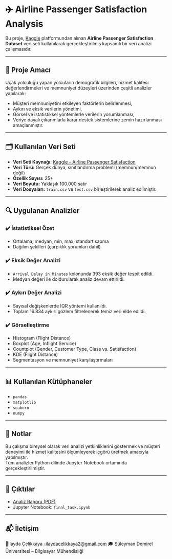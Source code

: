 # ✈️ Airline Passenger Satisfaction Analysis

Bu proje, [Kaggle](https://www.kaggle.com/datasets/teejmahal20/airline-passenger-satisfaction) platformundan alınan **Airline Passenger Satisfaction Dataset** veri seti kullanılarak gerçekleştirilmiş kapsamlı bir veri analizi çalışmasıdır.

---

## 📌 Proje Amacı

Uçak yolculuğu yapan yolcuların demografik bilgileri, hizmet kalitesi değerlendirmeleri ve memnuniyet düzeyleri üzerinden çeşitli analizler yapılarak:

- Müşteri memnuniyetini etkileyen faktörlerin belirlenmesi,
- Aykırı ve eksik verilerin yönetimi,
- Görsel ve istatistiksel yöntemlerle verilerin yorumlanması,
- Veriye dayalı çıkarımlarla karar destek sistemlerine zemin hazırlanması amaçlanmıştır.

---

## 🗂️ Kullanılan Veri Seti

- **Veri Seti Kaynağı:** [Kaggle - Airline Passenger Satisfaction](https://www.kaggle.com/datasets/teejmahal20/airline-passenger-satisfaction)
- **Veri Türü:** Gerçek dünya, sınıflandırma problemi (memnun/memnun değil)
- **Özellik Sayısı:** 25+
- **Veri Boyutu:** Yaklaşık 100.000 satır
- **Veri Dosyaları:** `train.csv` ve `test.csv` birleştirilerek analiz edilmiştir.

---

## 🔍 Uygulanan Analizler

### ✔️ İstatistiksel Özet
- Ortalama, medyan, min, max, standart sapma
- Dağılım şekilleri (çarpıklık yorumları dahil)

### ✔️ Eksik Değer Analizi
- `Arrival Delay in Minutes` kolonunda 393 eksik değer tespit edildi.
- Medyan değeri ile doldurularak analiz devam ettirildi.

### ✔️ Aykırı Değer Analizi
- Sayısal değişkenlerde IQR yöntemi kullanıldı.
- Toplam 16.834 aykırı gözlem filtrelenerek temiz veri elde edildi.

### ✔️ Görselleştirme
- Histogram (Flight Distance)
- Boxplot (Age, Inflight Service)
- Countplot (Gender, Customer Type, Class vs. Satisfaction)
- KDE (Flight Distance)
- Segmentasyon ve memnuniyet karşılaştırmaları

---

## 📊 Kullanılan Kütüphaneler

- `pandas`
- `matplotlib`
- `seaborn`
- `numpy`

---

## 📝 Notlar

Bu çalışma bireysel olarak veri analizi yetkinliklerini göstermek ve müşteri deneyimi ile hizmet kalitesini ölçümleyerek içgörü üretmek amacıyla yapılmıştır.  
Tüm analizler Python dilinde Jupyter Notebook ortamında gerçekleştirilmiştir.

---

## 📁 Çıktılar

- [Analiz Raporu (PDF)](./airline_satisfaction_report_clean.pdf)
- Jupyter Notebook: `final_task.ipynb`

---

## 📬 İletişim

📧İlayda Çelikkaya -ilaydacelikkaya2@gmail.com
🎓 Süleyman Demirel Üniversitesi – Bilgisayar Mühendisliği  
